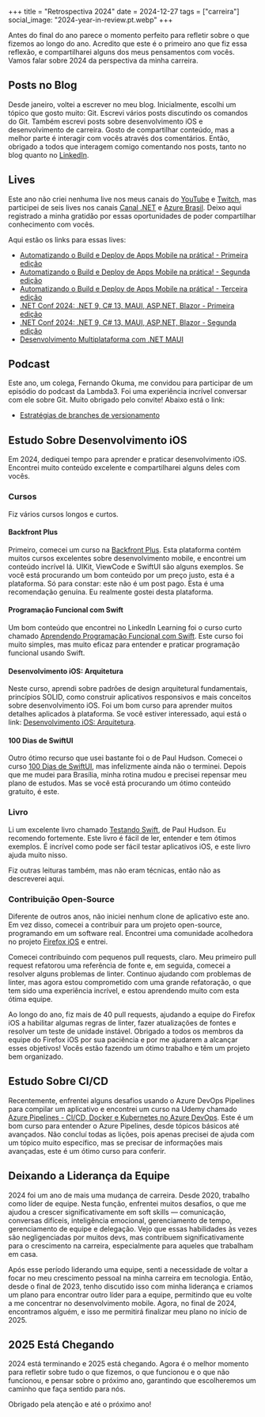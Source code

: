 +++
title = "Retrospectiva 2024"
date = 2024-12-27
tags = ["carreira"]
social_image: "2024-year-in-review.pt.webp"
+++

<p class="intro"><span class="dropcap">A</span>ntes do final do ano parece o momento perfeito para refletir sobre o que fizemos ao longo do ano. Acredito que este é o primeiro ano que fiz essa reflexão, e compartilharei alguns dos meus pensamentos com vocês. Vamos falar sobre 2024 da perspectiva da minha carreira.</p>

## Posts no Blog

Desde janeiro, voltei a escrever no meu blog. Inicialmente, escolhi um tópico que gosto muito: Git. Escrevi vários posts discutindo os comandos do Git. Também escrevi posts sobre desenvolvimento iOS e desenvolvimento de carreira. Gosto de compartilhar conteúdo, mas a melhor parte é interagir com vocês através dos comentários. Então, obrigado a todos que interagem comigo comentando nos posts, tanto no blog quanto no [LinkedIn][my_linkedin].

## Lives

Este ano não criei nenhuma live nos meus canais do [YouTube][my_youtube] e [Twitch][my_twitch], mas participei de seis lives nos canais [Canal .NET][canal_dotnet] e [Azure Brasil][azure_brasil]. Deixo aqui registrado a minha gratidão por essas oportunidades de poder compartilhar conhecimento com vocês.

Aqui estão os links para essas lives:

- [Automatizando o Build e Deploy de Apps Mobile na prática! - Primeira edição][live_1]
- [Automatizando o Build e Deploy de Apps Mobile na prática! - Segunda edição][live_2]
- [Automatizando o Build e Deploy de Apps Mobile na prática! - Terceira edição][live_3]
- [.NET Conf 2024: .NET 9, C# 13, MAUI, ASP.NET, Blazor - Primeira edição][live_4]
- [.NET Conf 2024: .NET 9, C# 13, MAUI, ASP.NET, Blazor - Segunda edição][live_5]
- [Desenvolvimento Multiplataforma com .NET MAUI][live_6]

## Podcast

Este ano, um colega, Fernando Okuma, me convidou para participar de um episódio do podcast da Lambda3. Foi uma experiência incrível conversar com ele sobre Git. Muito obrigado pelo convite! Abaixo está o link:

- [Estratégias de branches de versionamento][podcast_1]

## Estudo Sobre Desenvolvimento iOS

Em 2024, dediquei tempo para aprender e praticar desenvolvimento iOS. Encontrei muito conteúdo excelente e compartilharei alguns deles com vocês.

### Cursos

Fiz vários cursos longos e curtos.

#### Backfront Plus

Primeiro, comecei um curso na [Backfront Plus][backfront_plus]. Esta plataforma contém muitos cursos excelentes sobre desenvolvimento mobile, e encontrei um conteúdo incrível lá. UIKit, ViewCode e SwiftUI são alguns exemplos. Se você está procurando um bom conteúdo por um preço justo, esta é a plataforma. Só para constar: este não é um post pago. Esta é uma recomendação genuína. Eu realmente gostei desta plataforma.

#### Programação Funcional com Swift

Um bom conteúdo que encontrei no LinkedIn Learning foi o curso curto chamado [Aprendendo Programação Funcional com Swift][learning_functional_programming_with_swift]. Este curso foi muito simples, mas muito eficaz para entender e praticar programação funcional usando Swift.

#### Desenvolvimento iOS: Arquitetura

Neste curso, aprendi sobre padrões de design arquitetural fundamentais, princípios SOLID, como construir aplicativos responsivos e mais conceitos sobre desenvolvimento iOS. Foi um bom curso para aprender muitos detalhes aplicados à plataforma. Se você estiver interessado, aqui está o link: [Desenvolvimento iOS: Arquitetura][ios_development_architecture].

#### 100 Dias de SwiftUI

Outro ótimo recurso que usei bastante foi o de Paul Hudson. Comecei o curso [100 Dias de SwiftUI][100_days_of_swiftui], mas infelizmente ainda não o terminei. Depois que me mudei para Brasília, minha rotina mudou e precisei repensar meu plano de estudos. Mas se você está procurando um ótimo conteúdo gratuito, é este.

### Livro

Li um excelente livro chamado [Testando Swift][testing_swift], de Paul Hudson. Eu recomendo fortemente. Este livro é fácil de ler, entender e tem ótimos exemplos. É incrível como pode ser fácil testar aplicativos iOS, e este livro ajuda muito nisso.

Fiz outras leituras também, mas não eram técnicas, então não as descreverei aqui.

### Contribuição Open-Source

Diferente de outros anos, não iniciei nenhum clone de aplicativo este ano. Em vez disso, comecei a contribuir para um projeto open-source, programando em um software real. Encontrei uma comunidade acolhedora no projeto [Firefox iOS][firefox_ios] e entrei.

Comecei contribuindo com pequenos pull requests, claro. Meu primeiro pull request refatorou uma referência de fonte e, em seguida, comecei a resolver alguns problemas de linter. Continuo ajudando com problemas de linter, mas agora estou comprometido com uma grande refatoração, o que tem sido uma experiência incrível, e estou aprendendo muito com esta ótima equipe.

Ao longo do ano, fiz mais de 40 pull requests, ajudando a equipe do Firefox iOS a habilitar algumas regras de linter, fazer atualizações de fontes e resolver um teste de unidade instável.  Obrigado a todos os membros da equipe do Firefox iOS por sua paciência e por me ajudarem a alcançar esses objetivos! Vocês estão fazendo um ótimo trabalho e têm um projeto bem organizado.

## Estudo Sobre CI/CD

Recentemente, enfrentei alguns desafios usando o Azure DevOps Pipelines para compilar um aplicativo e encontrei um curso na Udemy chamado [Azure Pipelines - CI/CD, Docker e Kubernetes no Azure DevOps][azure_pipelines]. Este é um bom curso para entender o Azure Pipelines, desde tópicos básicos até avançados. Não concluí todas as lições, pois apenas precisei de ajuda com um tópico muito específico, mas se precisar de informações mais avançadas, este é um ótimo curso para conferir.

## Deixando a Liderança da Equipe

2024 foi um ano de mais uma mudança de carreira. Desde 2020, trabalho como líder de equipe. Nesta função, enfrentei muitos desafios, o que me ajudou a crescer significativamente em soft skills — comunicação, conversas difíceis, inteligência emocional, gerenciamento de tempo, gerenciamento de equipe e delegação. Vejo que essas habilidades às vezes são negligenciadas por muitos devs, mas contribuem significativamente para o crescimento na carreira, especialmente para aqueles que trabalham em casa.

Após esse período liderando uma equipe, senti a necessidade de voltar a focar no meu crescimento pessoal na minha carreira em tecnologia. Então, desde o final de 2023, tenho discutido isso com minha liderança e criamos um plano para encontrar outro líder para a equipe, permitindo que eu volte a me concentrar no desenvolvimento mobile. Agora, no final de 2024, encontramos alguém, e isso me permitirá finalizar meu plano no início de 2025.

## 2025 Está Chegando

2024 está terminando e 2025 está chegando. Agora é o melhor momento para refletir sobre tudo o que fizemos, o que funcionou e o que não funcionou, e pensar sobre o próximo ano, garantindo que escolheremos um caminho que faça sentido para nós.

Obrigado pela atenção e até o próximo ano!

[my_youtube]: https://www.youtube.com/ionixjunior
[my_twitch]: https://www.twitch.tv/ionixjunior
[my_linkedin]: https://www.linkedin.com/in/ionixjunior/
[canal_dotnet]: https://www.youtube.com/@CanalDotNET
[azure_brasil]: https://www.youtube.com/@azurebrasilcloud
[backfront_plus]: https://backfront.com.br/backfront-plus
[100_days_of_swiftui]: https://www.hackingwithswift.com/100/swiftui
[azure_pipelines]: https://www.udemy.com/course/azurepipelines/
[firefox_ios]: https://github.com/mozilla-mobile/firefox-ios
[live_1]: https://www.youtube.com/watch?v=CLFaMNJRChk
[live_2]: https://www.youtube.com/watch?v=ZfjvroVEa_s
[live_3]: https://www.youtube.com/watch?v=pOrzMb-YXFM
[live_4]: https://www.youtube.com/watch?v=qic347r3R2A
[live_5]: https://www.youtube.com/watch?v=o4GBUUMnedg
[live_6]: https://www.youtube.com/watch?v=i6Ef-ex7-3s
[podcast_1]: https://tivit.com/podcast/podcast-401/
[testing_swift]: https://www.hackingwithswift.com/store/testing-swift
[learning_functional_programming_with_swift]: https://www.linkedin.com/learning/learning-functional-programming-with-swift/welcome
[ios_development_architecture]: https://www.linkedin.com/learning/ios-development-architecture/the-value-in-architecting-your-apps